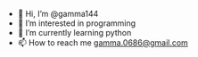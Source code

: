 - 👋 Hi, I’m @gamma144
- 👀 I’m interested in programming
- 🌱 I’m currently learning python
- 📫 How to reach me gamma.0686@gmail.com

